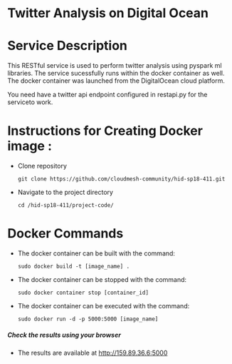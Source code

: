 # Twitter Analysis on Digital Ocean

# Service Description

This RESTful service is used to perform twitter analysis using pyspark ml libraries. The service sucessfully
runs within the docker container as well. The docker container was launched from the DigitalOcean cloud platform.

You need have a twitter api endpoint configured in restapi.py for the serviceto work.

# Instructions for Creating Docker image :

* Clone repository

    `
    git clone https://github.com/cloudmesh-community/hid-sp18-411.git
    `  

* Navigate to the project directory

    `
    cd /hid-sp18-411/project-code/
    `

# Docker Commands

* The docker container can be built with the command: 

    `
    sudo docker build -t [image_name] .
    `  
* The docker container can be stopped with the command: 

    `
    sudo docker container stop [container_id]
    `  
    
* The docker container can be executed with the command: 

    `
    sudo docker run -d -p 5000:5000 [image_name]
    `  

##### Check the results using your browser
* The results are available at http://159.89.36.6:5000 

